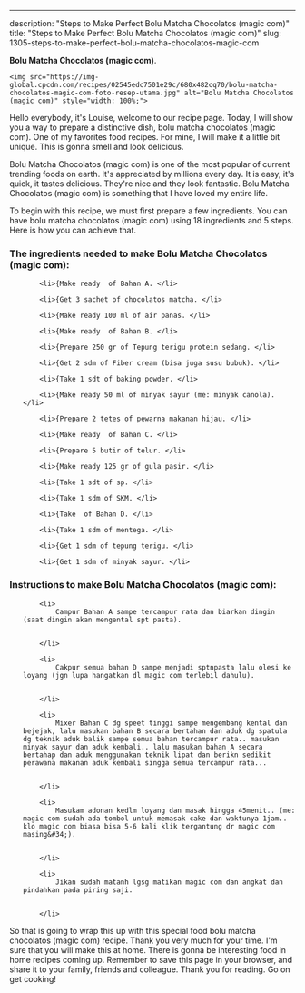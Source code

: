 ---
description: "Steps to Make Perfect Bolu Matcha Chocolatos (magic com)"
title: "Steps to Make Perfect Bolu Matcha Chocolatos (magic com)"
slug: 1305-steps-to-make-perfect-bolu-matcha-chocolatos-magic-com

<p>
	<strong>Bolu Matcha Chocolatos (magic com)</strong>. 
	
</p>
<p>
	
	<img src="https://img-global.cpcdn.com/recipes/02545edc7501e29c/680x482cq70/bolu-matcha-chocolatos-magic-com-foto-resep-utama.jpg" alt="Bolu Matcha Chocolatos (magic com)" style="width: 100%;">
	
	
</p>
<p>
	Hello everybody, it's Louise, welcome to our recipe page. Today, I will show you a way to prepare a distinctive dish, bolu matcha chocolatos (magic com). One of my favorites food recipes. For mine, I will make it a little bit unique. This is gonna smell and look delicious.
</p>
	
<p>
	Bolu Matcha Chocolatos (magic com) is one of the most popular of current trending foods on earth. It's appreciated by millions every day. It is easy, it's quick, it tastes delicious. They're nice and they look fantastic. Bolu Matcha Chocolatos (magic com) is something that I have loved my entire life.
</p>
<p>
	
</p>

<p>
To begin with this recipe, we must first prepare a few ingredients. You can have bolu matcha chocolatos (magic com) using 18 ingredients and 5 steps. Here is how you can achieve that.
</p>

<h3>The ingredients needed to make Bolu Matcha Chocolatos (magic com):</h3>

<ol>
	
		<li>{Make ready  of Bahan A. </li>
	
		<li>{Get 3 sachet of chocolatos matcha. </li>
	
		<li>{Make ready 100 ml of air panas. </li>
	
		<li>{Make ready  of Bahan B. </li>
	
		<li>{Prepare 250 gr of Tepung terigu protein sedang. </li>
	
		<li>{Get 2 sdm of Fiber cream (bisa juga susu bubuk). </li>
	
		<li>{Take 1 sdt of baking powder. </li>
	
		<li>{Make ready 50 ml of minyak sayur (me: minyak canola). </li>
	
		<li>{Prepare 2 tetes of pewarna makanan hijau. </li>
	
		<li>{Make ready  of Bahan C. </li>
	
		<li>{Prepare 5 butir of telur. </li>
	
		<li>{Make ready 125 gr of gula pasir. </li>
	
		<li>{Take 1 sdt of sp. </li>
	
		<li>{Take 1 sdm of SKM. </li>
	
		<li>{Take  of Bahan D. </li>
	
		<li>{Take 1 sdm of mentega. </li>
	
		<li>{Get 1 sdm of tepung terigu. </li>
	
		<li>{Get 1 sdm of minyak sayur. </li>
	
</ol>
<p>
	
</p>

<h3>Instructions to make Bolu Matcha Chocolatos (magic com):</h3>

<ol>
	
		<li>
			Campur Bahan A sampe tercampur rata dan biarkan dingin (saat dingin akan mengental spt pasta).
			
			
		</li>
	
		<li>
			Cakpur semua bahan D sampe menjadi sptnpasta lalu olesi ke loyang (jgn lupa hangatkan dl magic com terlebil dahulu).
			
			
		</li>
	
		<li>
			Mixer Bahan C dg speet tinggi sampe mengembang kental dan bejejak, lalu masukan bahan B secara bertahan dan aduk dg spatula dg teknik aduk balik sampe semua bahan tercampur rata.. masukan minyak sayur dan aduk kembali.. lalu masukan bahan A secara bertahap dan aduk menggunakan teknik lipat dan berikn sedikit perawana makanan aduk kembali singga semua tercampur rata...
			
			
		</li>
	
		<li>
			Masukam adonan kedlm loyang dan masak hingga 45menit.. (me: magic com sudah ada tombol untuk memasak cake dan waktunya 1jam.. klo magic com biasa bisa 5-6 kali klik tergantung dr magic com masing&#34;).
			
			
		</li>
	
		<li>
			Jikan sudah matanh lgsg matikan magic com dan angkat dan pindahkan pada piring saji.
			
			
		</li>
	
</ol>

<p>
	
</p>

<p>
	So that is going to wrap this up with this special food bolu matcha chocolatos (magic com) recipe. Thank you very much for your time. I'm sure that you will make this at home. There is gonna be interesting food in home recipes coming up. Remember to save this page in your browser, and share it to your family, friends and colleague. Thank you for reading. Go on get cooking!
</p>
